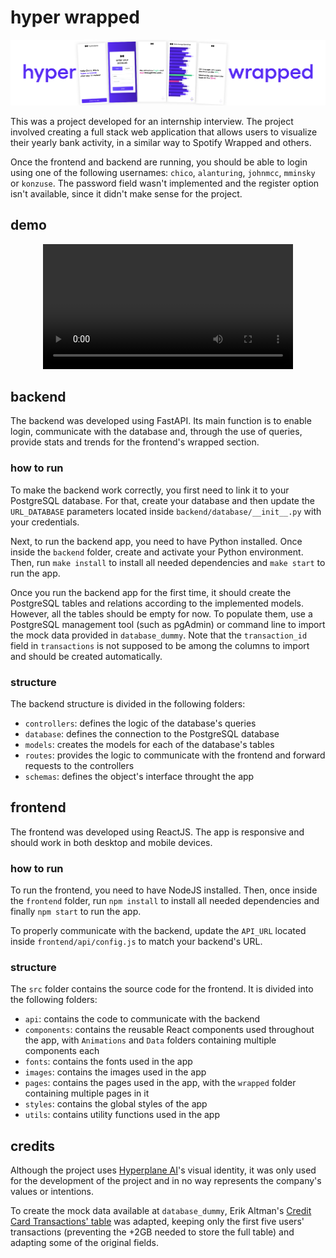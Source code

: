 # hyper wrapped

![Hyper Wrapped Preview](./hyper-wrapped.png)

This was a project developed for an internship interview. The project involved creating a full stack web application that allows users to visualize their yearly bank activity, in a similar way to Spotify Wrapped and others. 

Once the frontend and backend are running, you should be able to login using one of the following usernames: `chico`, `alanturing`, `johnmcc`, `mminsky` or `konzuse`. The password field wasn't implemented and the register option isn't available, since it didn't make sense for the project.

## demo

<div align="center">
  <video src=https://github.com/emmanuelsdias/hyper-wrapped/assets/62708624/20663a32-5a74-45c9-ba35-8b4693d3d30e width="400" />
</div>

## backend

The backend was developed using FastAPI. Its main function is to enable login, communicate with the database and, through the use of queries, provide stats and trends for the frontend's wrapped section.

### how to run

To make the backend work correctly, you first need to link it to your PostgreSQL database. For that, create your database and then update the `URL_DATABASE` parameters located inside `backend/database/__init__.py` with your credentials.

Next, to run the backend app, you need to have Python installed. Once inside the `backend` folder, create and activate your Python environment. Then, run `make install` to install all needed dependencies and `make start` to run the app.

Once you run the backend app for the first time, it should create the PostgreSQL tables and relations according to the implemented models. However, all the tables should be empty for now. To populate them, use a PostgreSQL management tool (such as pgAdmin) or command line to import the mock data provided in `database_dummy`. Note that the `transaction_id` field in `transactions` is not supposed to be among the columns to import and should be created automatically. 


### structure

The backend structure is divided in the following folders:

- `controllers`: defines the logic of the database's queries 
- `database`: defines the connection to the PostgreSQL database
- `models`: creates the models for each of the database's tables
- `routes`: provides the logic to communicate with the frontend and forward requests to the controllers
- `schemas`: defines the object's interface throught the app

## frontend

The frontend was developed using ReactJS. The app is responsive and should work in both desktop and mobile devices.

### how to run

To run the frontend, you need to have NodeJS installed. Then, once inside the `frontend` folder, run `npm install` to install all needed dependencies and finally `npm start` to run the app. 

To properly communicate with the backend, update the `API_URL` located inside `frontend/api/config.js` to match your backend's URL.

### structure

 The `src` folder contains the source code for the frontend. It is divided into the following folders:

- `api`: contains the code to communicate with the backend
- `components`: contains the reusable React components used throughout the app, with `Animations` and `Data` folders containing multiple components each
- `fonts`: contains the fonts used in the app
- `images`: contains the images used in the app
- `pages`: contains the pages used in the app, with the `wrapped` folder containing multiple pages in it
- `styles`: contains the global styles of the app
- `utils`: contains utility functions used in the app

## credits

Although the project uses [Hyperplane AI](https://hyperplane.ai/)'s visual identity, it was only used for the development of the project and in no way represents the company's values or intentions.

To create the mock data available at `database_dummy`, Erik Altman's [Credit Card Transactions' table](https://www.kaggle.com/datasets/ealtman2019/credit-card-transactions/) was adapted, keeping only the first five users' transactions (preventing the +2GB needed to store the full table) and adapting some of the original fields.
